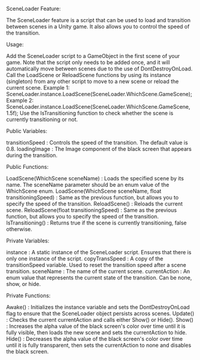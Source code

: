 SceneLoader Feature:

The SceneLoader feature is a script that can be used to load and transition between scenes in a Unity game. It also allows you to control the speed of the transition.

Usage:

Add the SceneLoader script to a GameObject in the first scene of your game. Note that the script only needs to be added once, and it will automatically move between scenes due to the use of DontDestroyOnLoad.
Call the LoadScene or ReloadScene functions by using its instance (singleton) from any other script to move to a new scene or reload the current scene.
Example 1: SceneLoader.instance.LoadScene(SceneLoader.WhichScene.GameScene);
Example 2: SceneLoader.instance.LoadScene(SceneLoader.WhichScene.GameScene, 1.5f);
Use the IsTransitioning function to check whether the scene is currently transitioning or not.


Public Variables:

transitionSpeed : Controls the speed of the transition. The default value is 0.8.
loadingImage : The Image component of the black screen that appears during the transition.


Public Functions:

LoadScene(WhichScene sceneName) : Loads the specified scene by its name. The sceneName parameter should be an enum value of the WhichScene enum.
LoadScene(WhichScene sceneName, float transitioningSpeed) : Same as the previous function, but allows you to specify the speed of the transition.
ReloadScene() : Reloads the current scene.
ReloadScene(float transitioningSpeed) : Same as the previous function, but allows you to specify the speed of the transition.
IsTransitioning() : Returns true if the scene is currently transitioning, false otherwise.


Private Variables:

instance : A static instance of the SceneLoader script. Ensures that there is only one instance of the script.
copyTransSpeed : A copy of the transitionSpeed variable. Used to reset the transition speed after a scene transition.
sceneName : The name of the current scene.
currentAction : An enum value that represents the current state of the transition. Can be none, show, or hide.


Private Functions:

Awake() : Initializes the instance variable and sets the DontDestroyOnLoad flag to ensure that the SceneLoader object persists across scenes.
Update() : Checks the current currentAction and calls either Show() or Hide().
Show() : Increases the alpha value of the black screen's color over time until it is fully visible, then loads the new scene and sets the currentAction to hide.
Hide() : Decreases the alpha value of the black screen's color over time until it is fully transparent, then sets the currentAction to none and disables the black screen.